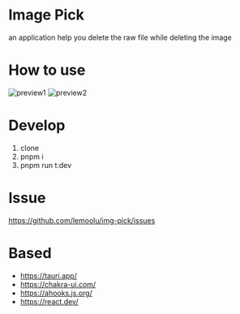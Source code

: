 # Image Pick

an application help you delete the raw file while deleting the image

# How to use
![preview1](https://github.com/lemoolu/img-pick/blob/61e505c15c1830218805f9b306d61b229b824651/public/guide1.png)
![preview2](https://github.com/lemoolu/img-pick/blob/61e505c15c1830218805f9b306d61b229b824651/public/guide2.png)

# Develop

1. clone
2. pnpm i
3. pnpm run t:dev

# Issue
https://github.com/lemoolu/img-pick/issues 

# Based
* https://tauri.app/
* https://chakra-ui.com/
* https://ahooks.js.org/
* https://react.dev/